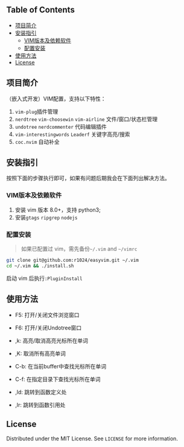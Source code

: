 <!--
*** Thanks for checking out this README Template. If you have a suggestion that would
*** make this better, please fork the repo and create a pull request or simply open
*** an issue with the tag "enhancement".
*** Thanks again! Now go create something AMAZING! :D
-->

<!-- TABLE OF CONTENTS -->
## Table of Contents

* [项目简介](#项目简介)
* [安装指引](#安装指引)
  * [VIM版本及依赖软件](#VIM版本及依赖软件)
  * [配置安装](#配置安装)
* [使用方法](#使用方法)
* [License](#license)

<!-- ABOUT THE PROJECT -->
## 项目简介

（嵌入式开发）VIM配置，支持以下特性：

1. `vim-plug`插件管理
2. `nerdtree` `vim-choosewin` `vim-airline` 文件/窗口/状态栏管理
3. `undotree` `nerdcommenter` 代码编辑插件
4. `vim-interestingwords` `Leaderf` 关键字高亮/搜索
5. `coc.nvim` 自动补全

<!-- GETTING STARTED -->
## 安装指引

按照下面的步骤执行即可，如果有问题后期我会在下面列出解决方法。

### VIM版本及依赖软件

1. 安装 vim 版本 8.0+，支持 python3;
2. 安装`gtags` `ripgrep` `nodejs`

### 配置安装

> 如果已配置过 vim，需先备份`~/.vim` and `~/vimrc`

``` sh
git clone git@github.com:r1024/easyvim.git ~/.vim
cd ~/.vim && ./install.sh
```
启动 vim 后执行`:PluginInstall`

<!-- USAGE EXAMPLES -->
## 使用方法
- F5: 打开/关闭文件浏览窗口
- F6: 打开/关闭Undotree窗口

- ,k: 高亮/取消高亮光标所在单词
- ,K: 取消所有高亮单词

- C-b: 在当前buffer中查找光标所在单词
- C-f: 在指定目录下查找光标所在单词
- ,ld: 跳转到函数定义处
- ,lr: 跳转到函数引用处

<!-- LICENSE -->
## License

Distributed under the MIT License. See `LICENSE` for more information.
